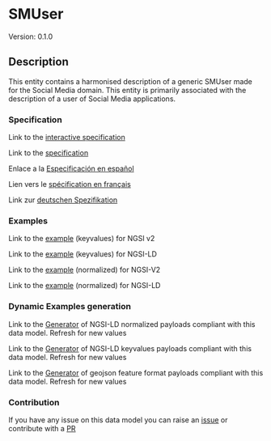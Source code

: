 # SMUser
Version: 0.1.0

## Description 

This entity contains a harmonised description of a generic SMUser made for the Social Media domain. This entity is primarily associated with the description of a user of Social Media applications.
### Specification

Link to the [interactive specification](https://swagger.lab.fiware.org/?url=https://github.com/smart-data-models/dataModel.SocialMedia/blob/master/SMUser/swagger.yaml)

Link to the [specification](https://github.com/smart-data-models/dataModel.SocialMedia/blob/master/SMUser/doc/spec.md)

Enlace a la [Especificación en español](https://github.com/smart-data-models/dataModel.SocialMedia/blob/master/SMUser/doc/spec_ES.md)

Lien vers le [spécification en français](https://github.com/smart-data-models/dataModel.SocialMedia/blob/master/SMUser/doc/spec_FR.md)

Link zur [deutschen Spezifikation](https://github.com/smart-data-models/dataModel.SocialMedia/blob/master/SMUser/doc/spec_DE.md)
### Examples

Link to the [example](https://github.com/smart-data-models/dataModel.SocialMedia/blob/master/SMUser/examples/example.json) (keyvalues) for NGSI v2

Link to the [example](https://github.com/smart-data-models/dataModel.SocialMedia/blob/master/SMUser/examples/example.jsonld) (keyvalues) for NGSI-LD

Link to the [example](https://github.com/smart-data-models/dataModel.SocialMedia/blob/master/SMUser/examples/example-normalized.json) (normalized) for NGSI-V2

Link to the [example](https://github.com/smart-data-models/dataModel.SocialMedia/blob/master/SMUser/examples/example-normalized.jsonld) (normalized) for NGSI-LD
### Dynamic Examples generation

Link to the [Generator](https://smartdatamodels.org/extra/ngsi-ld_generator.php?schemaUrl=https://raw.githubusercontent.com/smart-data-models/dataModel.SocialMedia/master/SMUser/schema.json&email=info@smartdatamodels.org) of NGSI-LD normalized payloads compliant with this data model. Refresh for new values

Link to the [Generator](https://smartdatamodels.org/extra/ngsi-ld_generator_keyvalues.php?schemaUrl=https://raw.githubusercontent.com/smart-data-models/dataModel.SocialMedia/master/SMUser/schema.json&email=info@smartdatamodels.org) of NGSI-LD keyvalues payloads compliant with this data model. Refresh for new values

Link to the [Generator](https://smartdatamodels.org/extra/geojson_features_generator_v1.0.php?schemaUrl=https://raw.githubusercontent.com/smart-data-models/dataModel.SocialMedia/master/SMUser/schema.json&email=info@smartdatamodels.org) of geojson feature format payloads compliant with this data model. Refresh for new values
### Contribution

 If you have any issue on this data model you can raise an [issue](https://github.com/smart-data-models/dataModel.SocialMedia/issues)  or contribute with a [PR](https://github.com/smart-data-models/dataModel.SocialMedia/pulls)